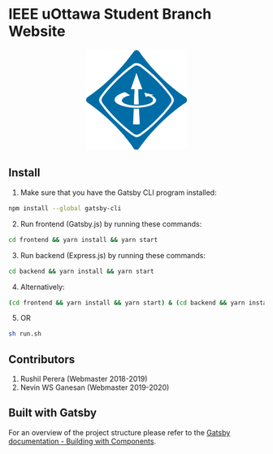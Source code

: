 # IEEE uOttawa Student Branch Website
<!-- p align="center" style="font-size: 800px;">
  <b> IEEE uOttawa Student Branch Website </b>
</p -->

<p align="center">
  <img width="200" alt="portfolio_view" src="frontend/static/images/ieee_logo_circle.png">
</p>

## Install

1. Make sure that you have the Gatsby CLI program installed:
```sh
npm install --global gatsby-cli
```

2. Run frontend (Gatsby.js) by running these commands:
```sh
cd frontend && yarn install && yarn start
```

3. Run backend (Express.js) by running these commands:
```sh
cd backend && yarn install && yarn start
```

4. Alternatively:
```sh
(cd frontend && yarn install && yarn start) & (cd backend && yarn install && yarn start)
```

5. OR
```sh
sh run.sh
```

## Contributors
1. Rushil Perera (Webmaster 2018-2019)
2. Nevin WS Ganesan (Webmaster 2019-2020)

## Built with Gatsby

For an overview of the project structure please refer to the [Gatsby documentation - Building with Components](https://www.gatsbyjs.org/docs/building-with-components/).
